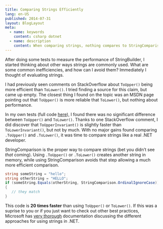 ```yaml
---
title: Comparing Strings Efficiently
lang: en-US
published: 2014-07-31
layout: BlogLayout
meta:
  - name: keywords
    content: csharp dotnet
  - name: description
    content: When comparing strings, nothing compares to StringComparison.
---
```


After doing some tests to measure the performance of StringBuilder, I started thinking about other ways strings are commonly used. What are some common inefficiencies, and how can I avoid them? Immediately I thought of evaluating strings.

I had previously seen comments on StackOverflow about `ToUpper()` being more efficient than `ToLower()`. I tried finding a source for this claim, but came up empty. The closest thing I found on the topic was an MSDN page pointing out that `ToUpper()` is more reliable that `ToLower()`, but nothing about performance.

In my own tests (full code [here](http://gist.github.com/fotijr/88eab8d947759f708ec2)), I found there was no significant difference between `ToUpper()` and `ToLower()`. Thanks to one StackOverflow comment, I did discover that `ToUpperInvariant()` is slightly faster than `ToLowerInvariant()`, but not by much. With no major gains found comparing `.ToUpper()` and `.ToLower()`, it was time to compare strings like a real .NET developer.

StringComparison is the proper way to compare strings (bet you didn’t see _that_ coming). Using `.ToUpper()` or `.ToLower()` creates another string in memory, while using StringComparison avoids that step allowing a much more efficient comparison.

```c#
string someString = "hello";
string otherString = "HELLO";
if (someString.Equals(otherString, StringComparison.OrdinalIgnoreCase))
{
   // they match
}
```
This code is **20 times faster** than using `ToUpper()` or `ToLower()`. If this was a suprise to you or if you just want to check out other best practices, Microsoft has [very thorough](https://docs.microsoft.com/en-us/dotnet/standard/base-types/best-practices-strings) documentation discussing the different approaches for using strings in .NET.